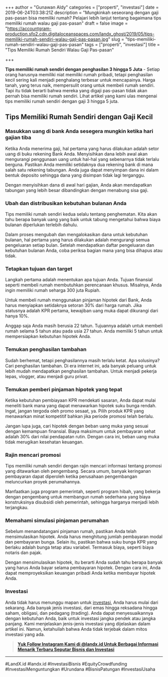+++
author = "Gunawan Aldy"
categories = ["properti", "investasi"]
date = 2019-06-24T03:38:21Z
description = "Mungkinkah seseorang dengan gaji pas-pasan bisa memiliki rumah? Pelajari lebih lanjut tentang bagaimana tips memiliki rumah walau gaji pas-pasan"
draft = false
image = "https://accountgram-production.sfo2.cdn.digitaloceanspaces.com/landx_ghost/2019/05/tips-memiliki-rumah-sendiri-walau-gaji-pas-pasan.jpg"
slug = "tips-memiliki-rumah-sendiri-walau-gaji-pas-pasan"
tags = ["properti", "investasi"]
title = "Tips Memiliki Rumah Sendiri Walau Gaji Pas-pasan"

+++


**Tips memiliki rumah sendiri dengan penghasilan 3 hingga 5 Juta** - Setiap orang harusnya memiliki niat memiliki rumah pribadi, tetapi penghasilan kecil sering kali menjadi penghalang terbesar untuk mencapainya. Harga tanah, yang terus naik, mempersulit orang untuk membeli rumah sendiri. Tapi itu tidak berarti bahwa mereka yang digaji pas-pasan tidak akan pernah bisa memiliki rumah sendiri. Lihat artikel yang kami ulas mengenai tips memiliki rumah sendiri dengan gaji 3 hingga 5 juta.

## Tips Memiliki Rumah Sendiri dengan Gaji Kecil

### Masukkan uang di bank Anda sesegera mungkin ketika hari gajian tiba

Ketika Anda menerima gaji, hal pertama yang harus dilakukan adalah setor uang di buku rekening Bank Anda. Menyisihkan dana lebih awal akan mengurangi penggunaan uang untuk hal-hal yang sebenarnya tidak terlalu berguna. Pastikan Anda memiliki setidaknya dua rekening bank di mana salah satu rekening tabungan. Anda juga dapat menyimpan dana ini dalam bentuk deposito sehingga dana yang disimpan tidak lagi terganggu.

Dengan menyisihkan dana di awal hari gajian, Anda akan mendapatkan tabungan yang lebih besar dibandingkan dengan menabung sisa gaji.

### Ubah dan distribusikan kebutuhan bulanan Anda

Tips memiliki rumah sendiri kedua selalu tentang penghematan. Kita akan tahu berapa banyak uang yang baik untuk tabung mengetahui bahwa biaya bulanan diperlukan terlebih dahulu.

Dalam proses mengubah dan mengalokasikan dana untuk kebutuhan bulanan, hal pertama yang harus dilakukan adalah mengurangi semua pengeluaran setiap bulan. Setelah mendapatkan daftar pengeluaran dan kebutuhan bulanan Anda, coba periksa bagian mana yang bisa dihapus atau tidak.

### Tetapkan tujuan dan target

Langkah pertama adalah menentukan apa tujuan Anda. Tujuan finansial seperti membeli rumah membutuhkan perencanaan khusus. Misalnya, Anda ingin memiliki rumah seharga 300 juta Rupiah.

Untuk membeli rumah menggunakan pinjaman hipotek dari Bank, Anda harus menyiapkan setidaknya setoran 30% dari harga rumah. Jika statusnya adalah KPR pertama, kewajiban uang muka dapat dikurangi dari hanya 10%.

Anggap saja Anda masih berusia 22 tahun. Tujuannya adalah untuk membeli rumah selama 5 tahun atau pada usia 27 tahun. Anda memiliki 5 tahun untuk mempersiapkan kebutuhan hipotek Anda.

### Temukan penghasilan tambahan

Sudah berhemat, tetapi penghasilannya masih terlalu ketat. Apa solusinya? Cari penghasilan tambahan. Di era internet ini, ada banyak peluang untuk lebih mudah mendapatkan penghasilan tambahan. Untuk menjadi pekerja lepas, vlogger, atau menjadi guru privat.

### Temukan pemberi pinjaman hipotek yang tepat

Ketika kebutuhan pembiayaan KPR mendekati sasaran, Anda dapat mulai meneliti bank mana yang dapat menawarkan hipotek suku bunga rendah. Ingat, jangan tergoda oleh promo sesaat, ya. Pilih produk KPR yang menawarkan minat kompetitif bahkan jika periode promosi telah berlalu.

Jangan lupa juga, cari hipotek dengan beban uang muka yang sesuai dengan kemampuan finansial. Biaya maksimum untuk pembayaran sehat adalah 30% dari nilai pendapatan rutin. Dengan cara ini, beban uang muka tidak merugikan kesehatan keuangan.

### Rajin mencari promosi

Tips memiliki rumah sendiri dengan rajin mencari informasi tentang promosi yang ditawarkan oleh pengembang. Secara umum, banyak keringanan pembayaran dapat diperoleh ketika perusahaan pengembangan meluncurkan proyek perumahannya.

Manfaatkan juga program pemerintah, seperti program hibah, yang bekerja dengan pengembang untuk membangun rumah sederhana yang biaya konstruksinya disubsidi oleh pemerintah, sehingga harganya menjadi lebih terjangkau.

### Memahami simulasi pinjaman perumahan

Sebelum menandatangani pinjaman rumah, pastikan Anda telah mensimulasikan hipotek. Anda harus menghitung jumlah pembayaran modal dan pembayaran bunga. Selain itu, pastikan bahwa suku bunga KPR yang berlaku adalah bunga tetap atau variabel. Termasuk biaya, seperti biaya notaris dan pajak.

Dengan mensimulasikan hipotek, itu berarti Anda sudah tahu berapa banyak yang harus Anda bayar selama pembayaran hipotek. Dengan cara ini, Anda dapat memproyeksikan keuangan pribadi Anda ketika membayar hipotek Anda.

### Investasi

Anda tidak harus menunggu mapan untuk [investasi](https://landx.id/), Anda harus mulai dari sekarang. Ada banyak jenis investasi, dari emas hingga reksadana hingga saham, obligasi, dan pedagang (trading). Anda dapat menyesuaikannya dengan kebutuhan Anda, baik untuk investasi jangka pendek atau jangka panjang. Kami menjelaskan jenis-jenis investasi yang dijelaskan dalam artikel ini. Namun, ketahuilah bahwa Anda tidak terjebak dalam mitos investasi yang ada.

> **[Yuk Follow Instagram Kami di @landx.id Untuk Berbagai Informasi Menarik Terbaru Seputar Bisnis dan Investasi](https://instagram.com/landx.id?utm_medium=copy_link)**

---

#LandX.id	#landx.id	#InvestasiBisnis	#EquityCrowdfunding	#InvestasiMenguntungkan	#Urundana	#BisnisPatungan	#InvestasiUsaha

